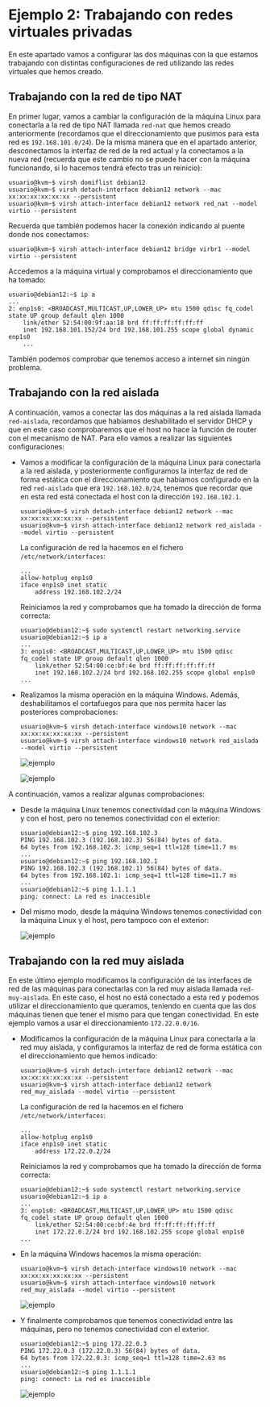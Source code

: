 # Ejemplo 2: Trabajando con redes virtuales privadas

En este apartado vamos a configurar las dos máquinas con la que estamos trabajando con distintas configuraciones de red utilizando las redes virtuales que hemos creado.

## Trabajando con la red de tipo NAT

En primer lugar, vamos a cambiar la configuración de la máquina Linux para conectarla a la red de tipo NAT llamada `red-nat` que hemos creado anteriormente (recordamos que el direccionamiento que pusimos para esta red es `192.168.101.0/24`). De la misma manera que en el apartado anterior, desconectamos la interfaz de red de la red actual y la conectamos a la nueva red (recuerda que este cambio no se puede hacer con la máquina funcionando, si lo hacemos tendrá efecto tras un reinicio):

```
usuario@kvm~$ virsh domiflist debian12
usuario@kvm~$ virsh detach-interface debian12 network --mac xx:xx:xx:xx:xx:xx --persistent 
usuario@kvm~$ virsh attach-interface debian12 network red_nat --model virtio --persistent
```

Recuerda que también podemos hacer la conexión indicando al puente donde nos conectamos:

```
usuario@kvm~$ virsh attach-interface debian12 bridge virbr1 --model virtio --persistent
```

Accedemos a la máquina virtual y comprobamos el direccionamiento que ha tomado:

```
usuario@debian12:~$ ip a
...
2: enp1s0: <BROADCAST,MULTICAST,UP,LOWER_UP> mtu 1500 qdisc fq_codel state UP group default qlen 1000
    link/ether 52:54:00:9f:aa:18 brd ff:ff:ff:ff:ff:ff
    inet 192.168.101.152/24 brd 192.168.101.255 scope global dynamic enp1s0
    ...
```

También podemos comprobar que tenemos acceso a internet sin ningún problema.

## Trabajando con la red aislada

A continuación, vamos a conectar las dos máquinas a la red aislada llamada `red-aislada`, recordamos que habíamos deshabilitado el servidor DHCP y que en este caso comprobaremos que el host no hace la función de router con el mecanismo de NAT. Para ello vamos a realizar las siguientes configuraciones:

* Vamos a modificar la configuración de la máquina Linux para conectarla a la red aislada, y posteriormente configuramos la interfaz de red de forma estática con el direccionamiento que habíamos configurado en la red `red-aislada` que era `192.168.102.0/24`, tenemos que recordar que en esta red está conectada el host con la dirección `192.168.102.1`.

    ```
    usuario@kvm~$ virsh detach-interface debian12 network --mac xx:xx:xx:xx:xx:xx --persistent 
    usuario@kvm~$ virsh attach-interface debian12 network red_aislada --model virtio --persistent
    ```

    La configuración de red la hacemos en el fichero `/etc/network/interfaces`:

    ```
    ...
    allow-hotplug enp1s0
    iface enp1s0 inet static
        address 192.168.102.2/24
    ```
    Reiniciamos la red y comprobamos que ha tomado la dirección de forma correcta:

    ```
    usuario@debian12:~$ sudo systemctl restart networking.service 
    usuario@debian12:~$ ip a
    ...
    3: enp1s0: <BROADCAST,MULTICAST,UP,LOWER_UP> mtu 1500 qdisc fq_codel state UP group default qlen 1000
        link/ether 52:54:00:ce:bf:4e brd ff:ff:ff:ff:ff:ff
        inet 192.168.102.2/24 brd 192.168.102.255 scope global enp1s0
    ...
    ```

* Realizamos la misma operación en la máquina Windows. Además, deshabilitamos el cortafuegos para que nos permita hacer las posteriores comprobaciones:

    ```
    usuario@kvm~$ virsh detach-interface windows10 network --mac xx:xx:xx:xx:xx:xx --persistent 
    usuario@kvm~$ virsh attach-interface windows10 network red_aislada --model virtio --persistent
    ```
    
    ![ejemplo](img/ejemplo2_6.png)

    ![ejemplo](img/ejemplo2_7.png)

A continuación, vamos a realizar algunas comprobaciones:

* Desde la máquina Linux tenemos conectividad con la máquina Windows y con el host, pero no tenemos conectividad con el exterior:

    ```
    usuario@debian12:~$ ping 192.168.102.3
    PING 192.168.102.3 (192.168.102.3) 56(84) bytes of data.
    64 bytes from 192.168.102.3: icmp_seq=1 ttl=128 time=11.7 ms
    ...
    usuario@debian12:~$ ping 192.168.102.1
    PING 192.168.102.3 (192.168.102.1) 56(84) bytes of data.
    64 bytes from 192.168.102.1: icmp_seq=1 ttl=128 time=11.7 ms
    ...
    usuario@debian12:~$ ping 1.1.1.1
    ping: connect: La red es inaccesible
    ```

* Del mismo modo, desde la máquina Windows tenemos conectividad con la máquina Linux y el host, pero tampoco con el exterior:

    ![ejemplo](img/ejemplo2_9.png)

## Trabajando con la red muy aislada

En este último ejemplo modificamos la configuración de las interfaces de red de las máquinas para conectarlas con la red muy aislada llamada `red-muy-aislada`. En este caso, el host no está conectado a esta red y podemos utilizar el direccionamiento que queramos, teniendo en cuenta que las dos máquinas tienen que tener el mismo para que tengan conectividad. En este ejemplo vamos a usar el direccionamiento `172.22.0.0/16`.

*  Modificamos la configuración de la máquina Linux para conectarla a la red muy aislada, y configuramos la interfaz de red de forma estática con el direccionamiento que hemos indicado:

    ```
    usuario@kvm~$ virsh detach-interface debian12 network --mac xx:xx:xx:xx:xx:xx --persistent 
    usuario@kvm~$ virsh attach-interface debian12 network red_muy_aislada --model virtio --persistent
    ```

    La configuración de red la hacemos en el fichero `/etc/network/interfaces`:

    ```
    ...
    allow-hotplug enp1s0
    iface enp1s0 inet static
        address 172.22.0.2/24
    ```
    Reiniciamos la red y comprobamos que ha tomado la dirección de forma correcta:

    ```
    usuario@debian12:~$ sudo systemctl restart networking.service 
    usuario@debian12:~$ ip a
    ...
    3: enp1s0: <BROADCAST,MULTICAST,UP,LOWER_UP> mtu 1500 qdisc fq_codel state UP group default qlen 1000
        link/ether 52:54:00:ce:bf:4e brd ff:ff:ff:ff:ff:ff
        inet 172.22.0.2/24 brd 192.168.102.255 scope global enp1s0
    ...
    ```

* En la máquina Windows hacemos la misma operación:

    ```
    usuario@kvm~$ virsh detach-interface windows10 network --mac xx:xx:xx:xx:xx:xx --persistent 
    usuario@kvm~$ virsh attach-interface windows10 network red_muy_aislada --model virtio --persistent
    ```

    ![ejemplo](img/ejemplo2_13.png)

* Y finalmente comprobamos que tenemos conectividad entre las máquinas, pero no tenemos conectividad con el exterior.

    ```
    usuario@debian12:~$ ping 172.22.0.3
    PING 172.22.0.3 (172.22.0.3) 56(84) bytes of data.
    64 bytes from 172.22.0.3: icmp_seq=1 ttl=128 time=2.63 ms
    ...
    usuario@debian12:~$ ping 1.1.1.1
    ping: connect: La red es inaccesible
    ```

    ![ejemplo](img/ejemplo2_15.png)

